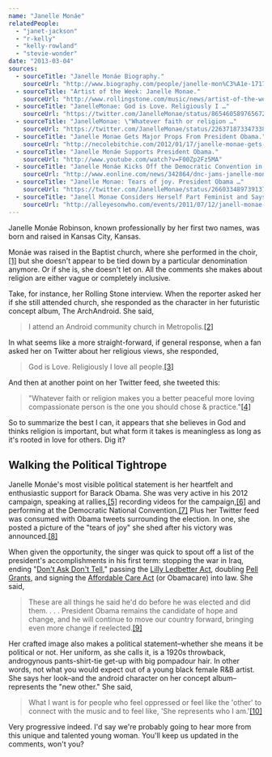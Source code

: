 ```yaml
---
name: "Janelle Monáe"
relatedPeople:
  - "janet-jackson"
  - "r-kelly"
  - "kelly-rowland"
  - "stevie-wonder"
date: "2013-03-04"
sources:
  - sourceTitle: "Janelle Monáe Biography."
    sourceUrl: "http://www.biography.com/people/janelle-mon%C3%A1e-17178736"
  - sourceTitle: "Artist of the Week: Janelle Monae."
    sourceUrl: "http://www.rollingstone.com/music/news/artist-of-the-week-janelle-monae-20100630"
  - sourceTitle: "JanelleMonae: God is Love. Religiously I …"
    sourceUrl: "https://twitter.com/JanelleMonae/status/86546058976567296"
  - sourceTitle: "JanelleMonae: \"Whatever faith or religion …"
    sourceUrl: "https://twitter.com/JanelleMonae/status/226371873347338240"
  - sourceTitle: "Janelle Monae Gets Major Props From President Obama."
    sourceUrl: "http://necolebitchie.com/2012/01/17/janelle-monae-gets-major-props-from-president-obama/"
  - sourceTitle: "Janelle Monáe Supports President Obama."
    sourceUrl: "http://www.youtube.com/watch?v=F00Zp2Fz5MA"
  - sourceTitle: "Janelle Monáe Kicks Off the Democratic Convention in Charlotte, N.C."
    sourceUrl: "http://www.eonline.com/news/342864/dnc-jams-janelle-mon-e-kicks-off-the-democratic-convention-in-charlotte-n-c"
  - sourceTitle: "Janelle Monae: Tears of joy. President Obama …"
    sourceUrl: "https://twitter.com/JanelleMonae/status/266033489739137024"
  - sourceTitle: "Janell Monae Considers Herself Part Feminist and Says She Only Dates Androids!"
    sourceUrl: "http://alleyesonwho.com/events/2011/07/12/janell-monae-considers-herself-part-feminist-and-says-she-only-dates-androids-article-inside/"
---
```


Janelle Monáe Robinson, known professionally by her first two names, was born and raised in Kansas City, Kansas.

Monáe was raised in the Baptist church, where she performed in the choir,<a class="source-citation" href="#http://www.biography.com/people/janelle-mon%C3%A1e-17178736" title="Janelle Monáe Biography.">[1]</a> but she doesn't appear to be tied down by a particular denomination anymore. Or if she is, she doesn't let on. All the comments she makes about religion are either vague or completely inclusive.

Take, for instance, her Rolling Stone interview. When the reporter asked her if she still attended church, she responded as the character in her futuristic concept album, The ArchAndroid. She said,

>I attend an Android community church in Metropolis.<a class="source-citation" href="#http://www.rollingstone.com/music/news/artist-of-the-week-janelle-monae-20100630" title="Artist of the Week: Janelle Monae.">[2]</a>

In what seems like a more straight-forward, if general response, when a fan asked her on Twitter about her religious views, she responded,

>God is Love. Religiously I love all people.<a class="source-citation" href="#https://twitter.com/JanelleMonae/status/86546058976567296" title="JanelleMonae: God is Love. Religiously I …">[3]</a>

And then at another point on her Twitter feed, she tweeted this:

>"Whatever faith or religion makes you a better peaceful more loving compassionate person is the one you should chose & practice."<a class="source-citation" href="#https://twitter.com/JanelleMonae/status/226371873347338240" title="JanelleMonae: &quot;Whatever faith or religion …">[4]</a>

So to summarize the best I can, it appears that she believes in God and thinks religion is important, but what form it takes is meaningless as long as it's rooted in love for others. Dig it?


## Walking the Political Tightrope

Janelle Monáe's most visible political statement is her heartfelt and enthusiastic support for Barack Obama. She was very active in his 2012 campaign, speaking at rallies,<a class="source-citation" href="#http://necolebitchie.com/2012/01/17/janelle-monae-gets-major-props-from-president-obama/" title="Janelle Monae Gets Major Props From President Obama.">[5]</a> recording videos for the campaign,<a class="source-citation" href="#http://www.youtube.com/watch?v=F00Zp2Fz5MA" title="Janelle Monáe Supports President Obama.">[6]</a> and performing at the Democratic National Convention.<a class="source-citation" href="#http://www.eonline.com/news/342864/dnc-jams-janelle-mon-e-kicks-off-the-democratic-convention-in-charlotte-n-c" title="Janelle Monáe Kicks Off the Democratic Convention in Charlotte, N.C.">[7]</a> Plus her Twitter feed was consumed with Obama tweets surrounding the election. In one, she posted a picture of the "tears of joy" she shed after his victory was announced.<a class="source-citation" href="#https://twitter.com/JanelleMonae/status/266033489739137024" title="Janelle Monae: Tears of joy. President Obama …">[8]</a>

When given the opportunity, the singer was quick to spout off a list of the president's accomplishments in his first term: stopping the war in Iraq, ending "[Don't Ask Don't Tell](http://en.wikipedia.org/wiki/Don%27t_Ask,_Don%27t_Tell_Repeal_Act_of_2010)," passing the [Lilly Ledbetter Act](http://en.wikipedia.org/wiki/Lilly_Ledbetter_Fair_Pay_Act_of_2009), doubling [Pell Grants](http://en.wikipedia.org/wiki/Pell_Grants), and signing the [Affordable Care Act](http://en.wikipedia.org/wiki/Obamacare) (or Obamacare) into law. She said,

>These are all things he said he'd do before he was elected and did them. . . . President Obama remains the candidate of hope and change, and he will continue to move our country forward, bringing even more change if reelected.<a class="source-citation" href="#http://necolebitchie.com/2012/01/17/janelle-monae-gets-major-props-from-president-obama/" title="Janelle Monae Gets Major Props From President Obama.">[9]</a>

Her crafted image also makes a political statement–whether she means it be political or not. Her uniform, as she calls it, is a 1920s throwback, androgynous pants-shirt-tie get-up with big pompadour hair. In other words, not what you would expect out of a young black female R&B artist. She says her look–and the android character on her concept album–represents the "new other." She said,

>What I want is for people who feel oppressed or feel like the 'other' to connect with the music and to feel like, 'She represents who I am.'<a class="source-citation" href="#http://alleyesonwho.com/events/2011/07/12/janell-monae-considers-herself-part-feminist-and-says-she-only-dates-androids-article-inside/" title="Janell Monae Considers Herself Part Feminist and Says She Only Dates Androids!">[10]</a>

Very progressive indeed. I'd say we're probably going to hear more from this unique and talented young woman. You'll keep us updated in the comments, won't you?